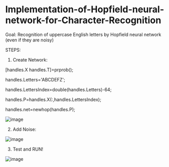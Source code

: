 # Implementation-of-Hopfield-neural-network-for-Character-Recognition

Goal: Recognition of uppercase English letters by Hopfield neural network (even if they are noisy)



STEPS:

1. Create Network:

[handles.X handles.T]=prprob();

handles.Letters='ABCDEFZ';

handles.LettersIndex=double(handles.Letters)-64;

handles.P=handles.X(:,handles.LettersIndex);

handles.net=newhop(handles.P);

![image](https://user-images.githubusercontent.com/21992001/186536489-0b466d51-001c-48a2-b09e-6cb07adafba1.png)


2. Add Noise:

![image](https://user-images.githubusercontent.com/21992001/186536659-76094bc5-5332-428a-9eb1-ce6a872f5bf2.png)


3. Test and RUN!

![image](https://user-images.githubusercontent.com/21992001/186536708-f734e390-1f49-4184-b537-f55f140fab8b.png)
